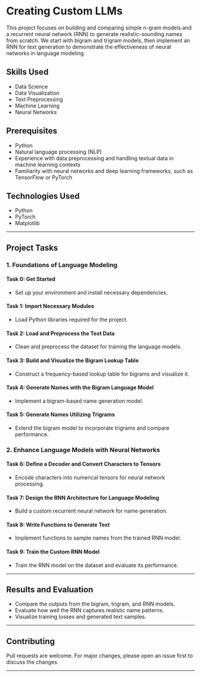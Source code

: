 # Creating Custom LLMs

This project focuses on building and comparing simple n-gram models and a recurrent neural network (RNN) to generate realistic-sounding names from scratch. We start with bigram and trigram models, then implement an RNN for text generation to demonstrate the effectiveness of neural networks in language modeling.

## Skills Used
- Data Science
- Data Visualization
- Text Preprocessing
- Machine Learning
- Neural Networks

## Prerequisites
- Python
- Natural language processing (NLP)
- Experience with data preprocessing and handling textual data in machine learning contexts
- Familiarity with neural networks and deep learning frameworks, such as TensorFlow or PyTorch

## Technologies Used
- Python
- PyTorch
- Matplotlib

---

## Project Tasks
### 1. Foundations of Language Modeling
#### Task 0: Get Started
- Set up your environment and install necessary dependencies.

#### Task 1: Import Necessary Modules
- Load Python libraries required for the project.

#### Task 2: Load and Preprocess the Text Data
- Clean and preprocess the dataset for training the language models.

#### Task 3: Build and Visualize the Bigram Lookup Table
- Construct a frequency-based lookup table for bigrams and visualize it.

#### Task 4: Generate Names with the Bigram Language Model
- Implement a bigram-based name generation model.

#### Task 5: Generate Names Utilizing Trigrams
- Extend the bigram model to incorporate trigrams and compare performance.

### 2. Enhance Language Models with Neural Networks
#### Task 6: Define a Decoder and Convert Characters to Tensors
- Encode characters into numerical tensors for neural network processing.

#### Task 7: Design the RNN Architecture for Language Modeling
- Build a custom recurrent neural network for name generation.

#### Task 8: Write Functions to Generate Text
- Implement functions to sample names from the trained RNN model.

#### Task 9: Train the Custom RNN Model
- Train the RNN model on the dataset and evaluate its performance.

---

## Results and Evaluation
- Compare the outputs from the bigram, trigram, and RNN models.
- Evaluate how well the RNN captures realistic name patterns.
- Visualize training losses and generated text samples.

---

## Contributing
Pull requests are welcome. For major changes, please open an issue first to discuss the changes.

---

